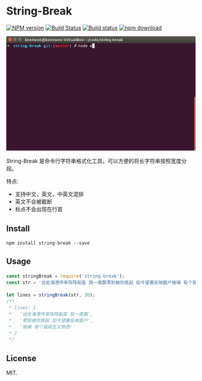 # String-Break

[![NPM version][npm-image]][npm-url]
[![Build Status][travis-image]][travis-url]
[![Build status][azure-image]][azure-url]
[![npm download][download-image]][download-url]

![](./example/screenshot.gif)

String-Break 是命令行字符串格式化工具，可以方便的将长字符串按照宽度分段。
  
特点:

  - 支持中文，英文，中英文混排
  - 英文不会被截断
  - 标点不会出现在行首

## Install

```shell
npm install string-break --save
```

## Usage

```js
const stringBreak = require('string-break');
const str = '远处海港传来阵阵船笛 我一直飘零到被你拣起 如今望著反映窗户玻璃 有个我陌生又熟悉';

let lines = stringBreak(str, 30);
/**
 * lines: [ 
 *   '远处海港传来阵阵船笛 我一直飘',
 *   '零到被你拣起 如今望著反映窗户',
 *   '玻璃 有个我陌生又熟悉'
 * ]
 */
```

## License

MIT.

[npm-image]: https://img.shields.io/npm/v/string-break.svg?style=flat-square
[npm-url]: https://www.npmjs.com/package/string-break
[travis-image]: https://img.shields.io/travis/keenwon/string-break.svg?style=flat-square
[travis-url]: https://travis-ci.org/keenwon/string-break
[azure-image]: https://dev.azure.com/keenwon/github/_apis/build/status/string-break?branchName=master
[azure-url]: https://dev.azure.com/keenwon/github/_build/latest?definitionId=2
[download-image]: https://img.shields.io/npm/dm/string-break.svg?style=flat-square
[download-url]: https://npmjs.org/package/string-break
